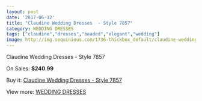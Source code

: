 ```yaml
---
layout: post
date: '2017-06-12'
title: "Claudine Wedding Dresses  - Style 7857"
category: WEDDING DRESSES
tags: ["claudine","dresses","beaded","elegant","wedding"]
image: http://img.sequinious.com/1736-thickbox_default/claudine-wedding-dresses-style-7857.jpg
---
```

Claudine Wedding Dresses  - Style 7857

On Sales: **$240.99**
<a href="https://www.sequinious.com/wedding-dresses/670-claudine-wedding-dresses-style-7857.html"><amp-img layout="responsive" width="600" height="600" src="//img.sequinious.com/1736-thickbox_default/claudine-wedding-dresses-style-7857.jpg" alt="Claudine Wedding Dresses  - Style 7857 0" /></a>
<a href="https://www.sequinious.com/wedding-dresses/670-claudine-wedding-dresses-style-7857.html"><amp-img layout="responsive" width="600" height="600" src="//img.sequinious.com/1737-thickbox_default/claudine-wedding-dresses-style-7857.jpg" alt="Claudine Wedding Dresses  - Style 7857 1" /></a>

Buy it: [Claudine Wedding Dresses  - Style 7857](https://www.sequinious.com/wedding-dresses/670-claudine-wedding-dresses-style-7857.html "Claudine Wedding Dresses  - Style 7857")

View more: [WEDDING DRESSES](https://www.sequinious.com/2-wedding-dresses "WEDDING DRESSES")